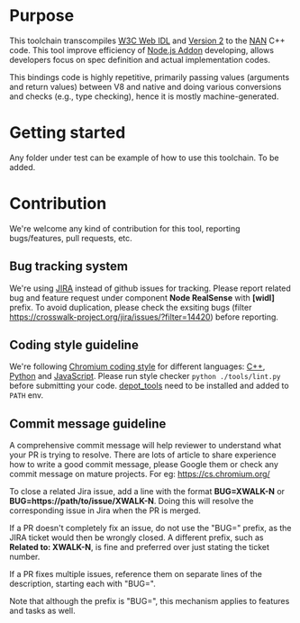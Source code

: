 # Purpose

This toolchain transcompiles [W3C Web IDL](https://www.w3.org/TR/WebIDL/) and [Version 2](https://heycam.github.io/webidl/) to the [NAN](https://github.com/nodejs/nan) C++ code. This tool improve efficiency of [Node.js Addon](https://nodejs.org/api/addons.html) developing, allows developers focus on spec definition and actual implementation codes.

This bindings code is highly repetitive, primarily passing values (arguments and return values) between V8 and native and doing various conversions and checks (e.g., type checking), hence it is mostly machine-generated.

# Getting started

Any folder under test can be example of how to use this toolchain. To be added.

# Contribution
We're welcome any kind of contribution for this tool, reporting bugs/features, pull requests, etc.

## Bug tracking system

We're using [JIRA](https://crosswalk-project.org/jira) instead of github issues for tracking. Please report related bug and feature request under component **Node RealSense** with **[widl]** prefix. To avoid duplication, please check the exsiting bugs (filter https://crosswalk-project.org/jira/issues/?filter=14420) before reporting.

## Coding style guideline

We're following [Chromium coding style](https://chromium.googlesource.com/chromium/src/+/master/styleguide/styleguide.md) for different languages: [C++](https://chromium.googlesource.com/chromium/src/+/master/styleguide/c++/c++.md), [Python](https://google.github.io/styleguide/pyguide.html) and [JavaScript](https://google.github.io/styleguide/javascriptguide.xml). Please run style checker `python ./tools/lint.py` before submitting your code. [depot_tools](https://www.chromium.org/developers/how-tos/install-depot-tools) need to be installed and added to `PATH` env.

## Commit message guideline
A comprehensive commit message will help reviewer to understand what your PR is trying to resolve. There are lots of article to share experience how to write a good commit message, please Google them or check any commit message on mature projects. For eg: https://cs.chromium.org/

To close a related Jira issue, add a line with the format **BUG=XWALK-N** or **BUG=https://path/to/issue/XWALK-N**. Doing this will resolve the corresponding issue in Jira when the PR is merged.

If a PR doesn't completely fix an issue, do not use the "BUG=" prefix, as the JIRA ticket would then be wrongly closed. A different prefix, such as **Related to: XWALK-N**, is fine and preferred over just stating the ticket number.

If a PR fixes multiple issues, reference them on separate lines of the description, starting each with "BUG=".

Note that although the prefix is "BUG=", this mechanism applies to features and tasks as well.
